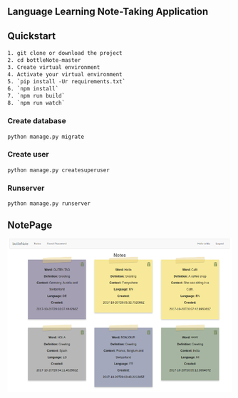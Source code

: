 Language Learning Note-Taking Application
---------------------------------------------

## Quickstart
```
1. git clone or download the project
2. cd bottleNote-master
3. Create virtual environment
4. Activate your virtual environment
5. `pip install -Ur requirements.txt`
6. `npm install`
7. `npm run build`
8. `npm run watch`
```
### Create database
```
python manage.py migrate
```

### Create user
```
python manage.py createsuperuser
```

### Runserver
```
python manage.py runserver
```

## NotePage

![Alt text](assets/js/public/NotePage.png?raw=true "NotePage")
